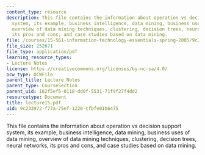 ```yaml
---
content_type: resource
description: This file contains the information about operation vs decision support
  system, its example, business intelligence, data mining, business uses of data mining,
  overview of data mining techniques, clustering, decision trees, neural networks,
  its pros and cons, and case studies based on data mining.
file: /courses/15-561-information-technology-essentials-spring-2005/9c233972f77a75ef1220cfbfe01b6475_lecture15.pdf
file_size: 252671
file_type: application/pdf
learning_resource_types:
- Lecture Notes
license: https://creativecommons.org/licenses/by-nc-sa/4.0/
ocw_type: OCWFile
parent_title: Lecture Notes
parent_type: CourseSection
parent_uid: 162f5ef5-0118-dd0f-5531-71f9f27f4dd2
resourcetype: Document
title: lecture15.pdf
uid: 9c233972-f77a-75ef-1220-cfbfe01b6475
---
```

This file contains the information about operation vs decision support system, its example, business intelligence, data mining, business uses of data mining, overview of data mining techniques, clustering, decision trees, neural networks, its pros and cons, and case studies based on data mining.